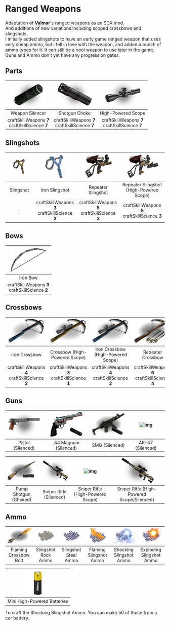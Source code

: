 <!--Read this in github to have all the visuals and formatting: https://github.com/manux32/7dtdSdxMods/tree/master/Manux_RangedWeapons-->
# Ranged Weapons
Adaptation of [**Valmar**](https://7daystodie.com/forums/showthread.php?32219-Valmar-s-Mod-Collection)'s ranged weapons as an SDX mod.  
And additions of new variations including scoped crossbows and slingshots.  
I initially added slingshots to have an early game ranged weapon that uses very cheap ammo, but I fell in love with the weapon, and added a bunch of ammo types for it. It can still be a cool weapon to use later in the game.  
Guns and Ammo don't yet have any progression gates.

## Parts
| ![img](Icons/gunSilencer.png) | ![img](Icons/gunChoke.png) | ![img](Icons/gunScope.png)
|:---:|:---:|:---:|
| Weapon Silencer | Shotgun Choke | High-Powered Scope |
| craftSkillWeapons **7** <br/> craftSkillScience **7** | craftSkillWeapons **7** <br/> craftSkillScience **7** | craftSkillWeapons **7** <br/> craftSkillScience **7** |

## Slingshots
| ![img](Icons/slingshot.png) | ![img](Icons/ironSlingshot.png) | ![img](Icons/slingshotRepeater.png) | ![img](Icons/slingshotRepeaterHPScope.png) |
|:---:|:---:|:---:|:---:|
| Slingshot | Iron Slingshot | Repeater Slingshot | Repeater Slingshot <br/> (High-Powered Scope) |
| - | craftSkillWeapons **3** <br/> craftSkillScience **2** | craftSkillWeapons **5** <br/> craftSkillScience **3** | craftSkillWeapons **5** <br/> craftSkillScience **3** |

## Bows
| ![img](Icons/ironBow.png) |
|:---:|
| Iron Bow |
| craftSkillWeapons **3** <br/> craftSkillScience **2** |

## Crossbows
| ![img](Icons/ironCrossbow.png) | ![img](Icons/crossbowHPScope.png) | ![img](Icons/ironCrossbowHPScope.png) | ![img](Icons/crossbowRepeater.png) | ![img](Icons/crossbowRepeaterHPScope.png) |
|:---:|:---:|:---:|:---:|:---:|
| Iron Crossbow | Crossbow (High-Powered Scope) | Iron Crossbow (High-Powered Scope) | Repeater Crossbow | Repeater Crossbow (High-Powered Scope) |
| craftSkillWeapons **4** <br/> craftSkillScience **2** | craftSkillWeapons **3** <br/> craftSkillScience **1** | craftSkillWeapons **4** <br/> craftSkillScience **2** | craftSkillWeapons **6** <br/> craftSkillScience **4** | craftSkillWeapons **6** <br/> craftSkillScience **4** |

## Guns
| ![img](Icons/gunPistolSilenced.png) | ![img](Icons/gun44MagnumSilenced.png) | ![img](Icons/gunMP5Silenced.png) | ![img](https://manux32.github.io/7dtd_miscImages/Ak47.png) |
|:---:|:---:|:---:|:---:|
| Pistol (Silenced) | .44 Magnum (Silenced) | SMG (Silenced) | AK-47 (Silenced) |  

|![img](Icons/gunPumpShotgunChoked.png) | ![img](Icons/SilencedSniper.png) | ![img](https://manux32.github.io/7dtd_miscImages/sniperRifle.png) | ![img](Icons/SilencedSniper.png) |
|:---:|:---:|:---:|:---:|
| Pump Shotgun (Choked)| Sniper Rifle (Silenced) | Sniper Rifle (High-Powered Scope) | Sniper Rifle (High-Powered Scope/Silenced) |

## Ammo
| ![img](Icons/flamingCrossbowBolt.png) | ![img](Icons/slingshotRockAmmo.png) | ![img](Icons/slingshotSteelAmmo.png) | ![img](Icons/flamingSlingshotAmmo.png) | ![img](Icons/shockingSlingshotAmmo.png) | ![img](Icons/explodingSlingshotAmmo.png) |
|:---:|:---:|:---:|:---:|:---:|:---:|
| Flaming Crossbow Bolt | Slingshot Rock Ammo | Slingshot Steel Ammo | Flaming Slingshot Ammo | Shocking Slingshot Ammo | Exploding Slingshot Ammo |

| ![img](Icons/miniHPBattery.png) |
|:---:|
| Mini High-Powered Batteries |  

To craft the Shocking Slingshot Ammo. You can make 50 of those from a car battery.


